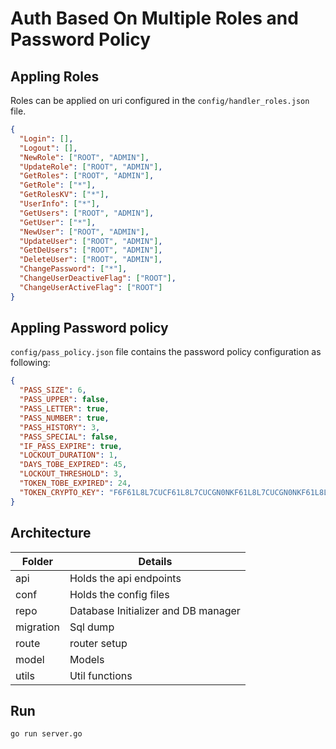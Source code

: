 # Auth Based On Multiple Roles and Password Policy

## Appling Roles

Roles can be applied on uri configured in the `config/handler_roles.json` file.

```json
{
  "Login": [],
  "Logout": [],
  "NewRole": ["ROOT", "ADMIN"],
  "UpdateRole": ["ROOT", "ADMIN"],
  "GetRoles": ["ROOT", "ADMIN"],
  "GetRole": ["*"],
  "GetRolesKV": ["*"],
  "UserInfo": ["*"],
  "GetUsers": ["ROOT", "ADMIN"],
  "GetUser": ["*"],
  "NewUser": ["ROOT", "ADMIN"],
  "UpdateUser": ["ROOT", "ADMIN"],
  "GetDeUsers": ["ROOT", "ADMIN"],
  "DeleteUser": ["ROOT", "ADMIN"],
  "ChangePassword": ["*"],
  "ChangeUserDeactiveFlag": ["ROOT"],
  "ChangeUserActiveFlag": ["ROOT"]
}
```

## Appling Password policy

`config/pass_policy.json` file contains the password policy configuration as following:

```json
{
  "PASS_SIZE": 6,
  "PASS_UPPER": false,
  "PASS_LETTER": true,
  "PASS_NUMBER": true,
  "PASS_HISTORY": 3,
  "PASS_SPECIAL": false,
  "IF_PASS_EXPIRE": true,
  "LOCKOUT_DURATION": 1,
  "DAYS_TOBE_EXPIRED": 45,
  "LOCKOUT_THRESHOLD": 3,
  "TOKEN_TOBE_EXPIRED": 24,
  "TOKEN_CRYPTO_KEY": "F6F61L8L7CUCF61L8L7CUCGN0NKF61L8L7CUCGN0NKF61L8L7CUCGN0NK6336I8TFP9Y2ZOS43OS43"
}
```

## Architecture

| Folder    | Details                             |
| --------- | ----------------------------------- |
| api       | Holds the api endpoints             |
| conf      | Holds the config files              |
| repo      | Database Initializer and DB manager |
| migration | Sql dump                            |
| route     | router setup                        |
| model     | Models                              |
| utils     | Util functions                      |

## Run

`go run server.go`
